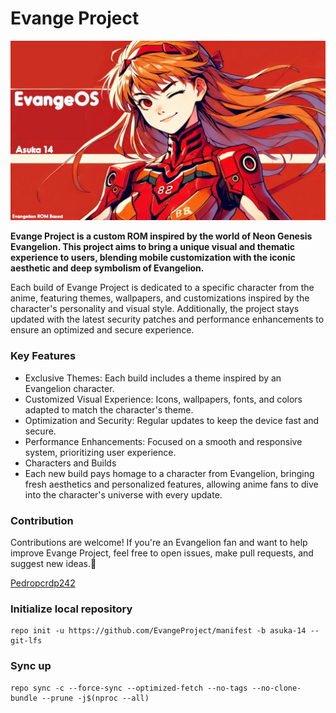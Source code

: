 # **Evange Project**

![Evangelion Asuka](images/asuka.png)


**Evange Project is a custom ROM inspired by the world of Neon Genesis Evangelion. This project aims to bring a unique visual and thematic experience to users, blending mobile customization with the iconic aesthetic and deep symbolism of Evangelion.**

Each build of Evange Project is dedicated to a specific character from the anime, featuring themes, wallpapers, and customizations inspired by the character's personality and visual style. Additionally, the project stays updated with the latest security patches and performance enhancements to ensure an optimized and secure experience.

### Key Features
- Exclusive Themes: Each build includes a theme inspired by an Evangelion character.
- Customized Visual Experience: Icons, wallpapers, fonts, and colors adapted to match the character's theme.
- Optimization and Security: Regular updates to keep the device fast and secure.
- Performance Enhancements: Focused on a smooth and responsive system, prioritizing user experience.
- Characters and Builds
- Each new build pays homage to a character from Evangelion, bringing fresh aesthetics and personalized features, allowing anime fans to dive into the character's universe with every update.

### Contribution

Contributions are welcome! If you're an Evangelion fan and want to help improve Evange Project, feel free to open issues, make pull requests, and suggest new ideas.💖

[Pedropcrdp242](https://github.com/Pedropcrdp242)

### Initialize local repository
```
repo init -u https://github.com/EvangeProject/manifest -b asuka-14 --git-lfs
```
### Sync up 
```
repo sync -c --force-sync --optimized-fetch --no-tags --no-clone-bundle --prune -j$(nproc --all)
```

